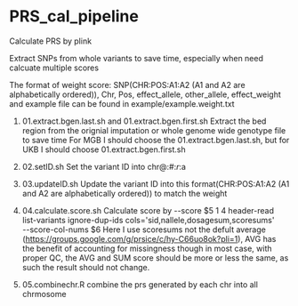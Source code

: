 # PRS_cal_pipeline
Calculate PRS by plink

Extract SNPs from whole variants to save time, especially when need calcuate multiple scores

The format of weight score:
SNP(CHR:POS:A1:A2 (A1 and A2 are alphabetically ordered)), Chr, Pos, effect_allele, other_allele, effect_weight
and example file can be found in example/example.weight.txt

1. 01.extract.bgen.last.sh and 01.extract.bgen.first.sh
   Extract the bed region from the orignial imputation or whole genome wide genotype file to save time
   For MGB I should choose the 01.extract.bgen.last.sh, but for UKB I should choose 01.extract.bgen.first.sh

3. 02.setID.sh
   Set the variant ID into chr@:#:$r:$a

4. 03.updateID.sh
   Update the variant ID into this format(CHR:POS:A1:A2 (A1 and A2 are alphabetically ordered)) to match the weight

5. 04.calculate.score.sh
   Calculate score by
   --score $5 1 4 header-read list-variants ignore-dup-ids cols='sid,nallele,dosagesum,scoresums' \
   --score-col-nums $6
   Here I use scoresums not the defult average (https://groups.google.com/g/prsice/c/hy-C66uo8ok?pli=1), AVG has the benefit of accounting for 
   missingness though in most case, with proper QC, the AVG and SUM score should be more or less the same, as such the result should not change.

6. 05.combinechr.R
   combine the prs generated by each chr into all chrmosome
